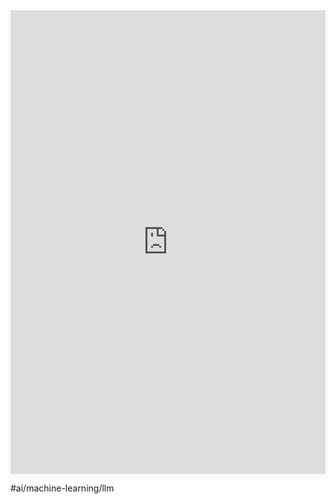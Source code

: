 <iframe src="https://www.linkedin.com/embed/feed/update/urn:li:share:7025114683577675777" height="742" width="504" frameborder="0" allowfullscreen="" title="Embedded post"></iframe>

#ai/machine-learning/llm 